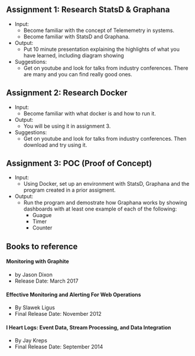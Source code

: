 ## Assignment 1: Research StatsD & Graphana
- Input:
  - Become familiar with the concept of Telememetry in systems. 
  - Become familiar with StatsD and Graphana. 
- Output: 
  - Put 10 minute presentation explaining the highlights of what you have learned, including diagram showing 
- Suggestions:
  - Get on youtube and look for talks from industry conferences. There are many and you can find really good ones.

## Assignment 2: Research Docker
- Input:
  - Become familiar with what docker is and how to run it. 
- Output: 
  - You will be using it in assignment 3. 
- Suggestions:
  - Get on youtube and look for talks from industry conferences. Then download and try using it.
  
## Assignment 3: POC (Proof of Concept) 
- Input:
  - Using Docker, set up an environment with StatsD, Graphana and the program created in a prior assigment.
- Output: 
  - Run the program and demostrate how Graphana works by showing dashboards with at least one example of each of the following:
    -  Guague
    -  Timer
    -  Counter

## Books to reference 

#### **Monitoring with Graphite**
  - by Jason Dixon
  - Release Date: March 2017

#### **Effective Monitoring and Alerting For Web Operations**
  - By Slawek Ligus
  - Final Release Date: November 2012

#### **I Heart Logs: Event Data, Stream Processing, and Data Integration**
  - By Jay Kreps
  - Final Release Date: September 2014
